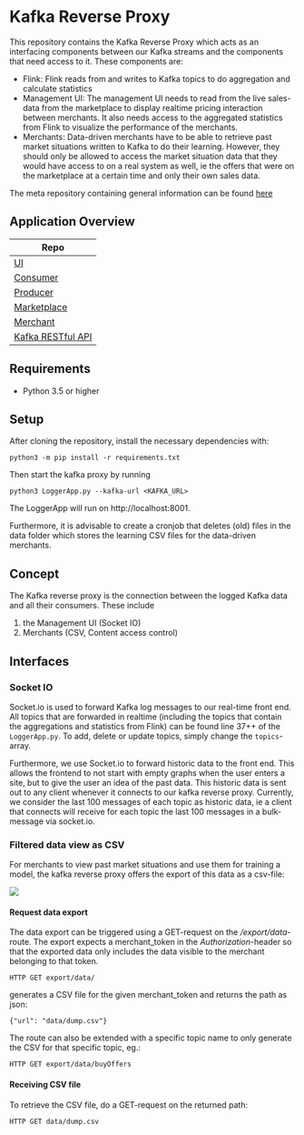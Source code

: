 # Kafka Reverse Proxy

This repository contains the Kafka Reverse Proxy which acts as an interfacing components between our Kafka streams and the components that need access to it. These components are:

* Flink: Flink reads from and writes to Kafka topics to do aggregation and calculate statistics
* Management UI: The management UI needs to read from the live sales-data from the marketplace to display realtime pricing interaction between merchants. It also needs access to the aggregated statistics from Flink to visualize the performance of the merchants.
* Merchants: Data-driven merchants have to be able to retrieve past market situations written to Kafka to do their learning. However, they should only be allowed to access the market situation data that they would have access to on a real system as well, ie the offers that were on the marketplace at a certain time and only their own sales data.

The meta repository containing general information can be found [here](https://github.com/hpi-epic/pricewars)

## Application Overview

| Repo |
|--- |
| [UI](https://github.com/hpi-epic/pricewars-mgmt-ui) |
| [Consumer](https://github.com/hpi-epic/pricewars-consumer) |
| [Producer](https://github.com/hpi-epic/pricewars-producer) |
| [Marketplace](https://github.com/hpi-epic/pricewars-marketplace) |
| [Merchant](https://github.com/hpi-epic/pricewars-merchant) |
| [Kafka RESTful API](https://github.com/hpi-epic/pricewars-kafka-rest) |

## Requirements
* Python 3.5 or higher

## Setup

After cloning the repository, install the necessary dependencies with:

```python3 -m pip install -r requirements.txt```

Then start the kafka proxy by running

```python3 LoggerApp.py --kafka-url <KAFKA_URL>```

The LoggerApp will run on http://localhost:8001.

Furthermore, it is advisable to create a cronjob that deletes (old) files in the data folder which stores the learning CSV files for the data-driven merchants.

## Concept

The Kafka reverse proxy is the connection between the logged Kafka data and all their consumers. These include

1. the Management UI (Socket IO)
2. Merchants (CSV, Content access control)

## Interfaces

### Socket IO

Socket.io is used to forward Kafka log messages to our real-time front end. All topics that are forwarded in realtime (including the topics that contain the aggregations and statistics from Flink) can be found line 37++ of the `LoggerApp.py`. To add, delete or update topics, simply change the `topics`-array.

Furthermore, we use Socket.io to forward historic data to the front end. This allows the frontend to not start with empty graphs when the user enters a site, but to give the user an idea of the past data. This historic data is sent out to any client whenever it connects to our kafka reverse proxy. Currently, we consider the last 100 messages of each topic as historic data, ie a client that connects will receive for each topic the last 100 messages in a bulk-message via socket.io.

### Filtered data view as CSV

For merchants to view past market situations and use them for training a model, the kafka reverse proxy offers the export of this data as a csv-file:

![](docs/rest_topic.png)

#### Request data export

The data export can be triggered using a GET-request on the _/export/data_-route. The export expects a merchant_token in the _Authorization_-header so that the exported data only includes the data visible to the merchant belonging to that token.

```
HTTP GET export/data/
```

generates a CSV file for the given merchant_token and returns the path as json:

```
{"url": "data/dump.csv"}
```

The route can also be extended with a specific topic name to only generate the CSV for that specific topic, eg.:
```
HTTP GET export/data/buyOffers
```

#### Receiving CSV file

To retrieve the CSV file, do a GET-request on the returned path:

```HTTP GET data/dump.csv```
